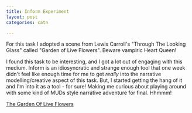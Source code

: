 ```yaml
---
title: Inform Experiment
layout: post
categories: catn

---
```


For this task I adopted a scene from Lewis Carroll's "Through The Looking Glass" called "Garden of Live Flowers".  Beware vampiric Heart Queen!

I found this task to be interesting, and I got a lot out of engaging with this medium. Inform is an idiosyncratic and strange enough tool that one week didn't feel like enough time for me to get *really* into the narrative modelling/creative aspect of this task. But, I started getting the hang of it and I'm into it as a tool - for sure! Making me curious about playing around with some kind of MUDs style narrative adventure for final. Hhmmm!

[The Garden Of Live Flowers](http://samhains.com/blog/live-garden/play.htm)
